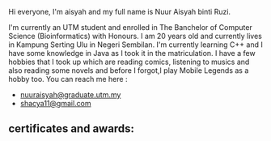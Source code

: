 Hi everyone, I'm aisyah and my full name is Nuur Aisyah binti Ruzi.

I'm currently an UTM student and enrolled in The Banchelor of Computer Science (Bioinformatics) with Honours.
I am 20 years old and currently lives in Kampung Serting Ulu in Negeri Sembilan.
I'm currently learning C++ and I have some knowledge in Java as I took it in the matriculation.
I have a few hobbies that I took up which are reading comics, listening to musics and also reading some novels and before I forgot,I play Mobile Legends as a hobby too.
You can reach me here :
  - nuuraisyah@graduate.utm.my
  - shacya11@gmail.com
    
certificates and awards:
  - 

